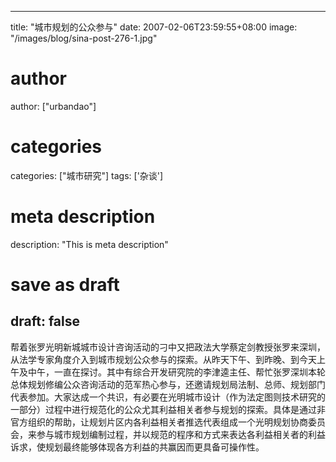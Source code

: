 
---
title: "城市规划的公众参与"
date: 2007-02-06T23:59:55+08:00
image: "/images/blog/sina-post-276-1.jpg"
# author
author: ["urbandao"]
# categories
categories: ["城市研究"]
tags: ['杂谈']
# meta description
description: "This is meta description"
# save as draft
draft: false
---

帮着张罗光明新城城市设计咨询活动的刁中又把政法大学蔡定剑教授张罗来深圳，从法学专家角度介入到城市规划公众参与的探索。从昨天下午、到昨晚、到今天上午及中午，一直在探讨。其中有综合开发研究院的李津逵主任、帮忙张罗深圳本轮总体规划修编公众咨询活动的范军热心参与，还邀请规划局法制、总师、规划部门代表参加。大家达成一个共识，有必要在光明城市设计（作为法定图则技术研究的一部分）过程中进行规范化的公众尤其利益相关者参与规划的探索。具体是通过非官方组织的帮助，让规划片区内各利益相关者推选代表组成一个光明规划协商委员会，来参与城市规划编制过程，并以规范的程序和方式来表达各利益相关者的利益诉求，使规划最终能够体现各方利益的共赢因而更具备可操作性。
